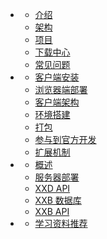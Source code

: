 * <i class="icon far fa-smile-beam"></i>
  * [介绍](README)
  * [架构](arch)
  * [项目](project)
  * [下载中心](download)
  * [常见问题](faq)
* <i class="icon fas fa-laptop-code"></i>
  * [客户端安装](client-install)
  * [浏览器端部署](browser-deploy)
  * [客户端架构](client/arch)
  * [环境搭建](client/start.md)
  * [打包](client/package.md)
  * [参与到官方开发](client/contribute.md)
  * [扩展机制](client/extension.md)
* <i class="icon fas fa-running"></i>
  * [概述](server/summary)
  * [服务器部署](server/deploy)
  * [XXD API](server/xxd-api)
  * [XXB 数据库](server/xxb-api)
  * [XXB API](server/xxb-api)
* <i class="icon far fa-compass"></i>
  * [学习资料推荐](guide/learn)
